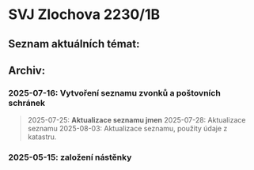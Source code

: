 # SVJ Zlochova 2230/1B

## Seznam aktuálních témat:


## Archiv:

### 2025-07-16: __Vytvoření seznamu zvonků a poštovních schránek__
> 2025-07-25: __Aktualizace seznamu jmen__
> 2025-07-28: Aktualizace seznamu
> 2025-08-03: Aktualizace seznamu, použity údaje z katastru.

### 2025-05-15: __založení nástěnky__
